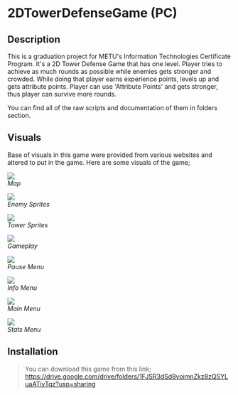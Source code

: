 # 2DTowerDefenseGame (PC)
## Description
This is a graduation project for METU's Information Technologies Certificate Program. It's a 2D Tower Defense Game that has one level. Player tries to achieve as much rounds as possible while enemies gets stronger and crowded. While doing that player earns experience points, levels up and gets attribute points. Player can use 'Attribute Points' and gets stronger, thus player can survive more rounds.

You can find all of the raw scripts and documentation of them in folders section.

## Visuals
Base of visuals in this game were provided from various websites and altered to put in the game.
Here are some visuals of the game;

![](https://i.imgur.com/Y9sjb4fl.png)\
*Map*

![](https://i.imgur.com/NM5PhLgm.png)\
*Enemy Sprites*

![](https://i.imgur.com/55qKw4Am.png)\
*Tower Sprites*

![](https://i.imgur.com/AUq7mscl.png)\
*Gameplay*

![](https://i.imgur.com/mSJSHHXl.jpg)\
*Pause Menu*

![](https://i.imgur.com/60fNfcgl.png)\
*Info Menu*

![](https://i.imgur.com/JIk8mQPl.jpg)\
*Main Menu*

![](https://i.imgur.com/qcihwyEl.jpg)\
*Stats Menu*

## Installation
>You can download this game from this link;\
><https://drive.google.com/drive/folders/1FJSR3dSd8voimnZkz8zQSYLuaATiyTqz?usp=sharing>
